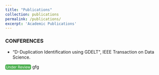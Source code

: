 ```yaml
---
title: "Publications"
collection: publications
permalink: /publications/
excerpt: 'Academic Publications'
---
```

### CONFERENCES <br>

* “D-Duplication Identification using GDELT", IEEE Transaction on Data Science.
<a href="https://example.com/your-paper.pdf" style="display: inline-block; padding: 1px 2px; background-color: #4CAF50; color: white; text-align: center; text-decoration: none; border-radius: 5px; font-size: 12px;">
Under Review
</a>
gfg
